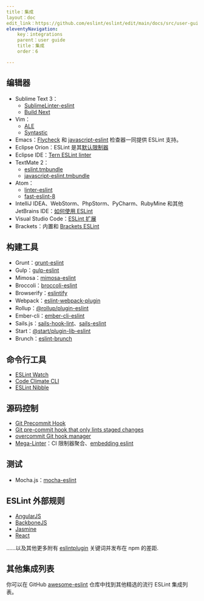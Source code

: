 ```yaml
---
title：集成
layout：doc
edit_link：https://github.com/eslint/eslint/edit/main/docs/src/user-guide/integrations.md
eleventyNavigation:
    key：integrations
    parent：user guide
    title：集成
    order：6

---
```


## 编辑器

* Sublime Text 3：
    * [SublimeLinter-eslint](https://github.com/roadhump/SublimeLinter-eslint)
    * [Build Next](https://github.com/albertosantini/sublimetext-buildnext)
* Vim：
    * [ALE](https://github.com/w0rp/ale)
    * [Syntastic](https://github.com/vim-syntastic/syntastic/tree/master/syntax_checkers/javascript)
* Emacs：[Flycheck](http://www.flycheck.org/) 和 [javascript-eslint](http://www.flycheck.org/en/latest/languages.html#javascript) 检查器一同提供 ESLint 支持。
* Eclipse Orion：ESLint 是其[默认限制器](https://dev.eclipse.org/mhonarc/lists/orion-dev/msg02718.html)
* Eclipse IDE：[Tern ESLint linter](https://github.com/angelozerr/tern.java/wiki/Tern-Linter-ESLint)
* TextMate 2：
    * [eslint.tmbundle](https://github.com/ryanfitzer/eslint.tmbundle)
    * [javascript-eslint.tmbundle](https://github.com/natesilva/javascript-eslint.tmbundle)
* Atom：
    * [linter-eslint](https://atom.io/packages/linter-eslint)
    * [fast-eslint-8](https://atom.io/packages/fast-eslint-8)
* IntelliJ IDEA、WebStorm、PhpStorm、PyCharm、RubyMine 和其他 JetBrains IDE：[如何使用 ESLint](https://www.jetbrains.com/help/webstorm/eslint.html)
* Visual Studio Code：[ESLint 扩展](https://marketplace.visualstudio.com/items?itemName=dbaeumer.vscode-eslint)
* Brackets：内置和 [Brackets ESLint](https://github.com/brackets-userland/brackets-eslint)

## 构建工具

* Grunt：[grunt-eslint](https://www.npmjs.com/package/grunt-eslint)
* Gulp：[gulp-eslint](https://www.npmjs.com/package/gulp-eslint)
* Mimosa：[mimosa-eslint](https://www.npmjs.com/package/mimosa-eslint)
* Broccoli：[broccoli-eslint](https://www.npmjs.com/package/broccoli-eslint)
* Browserify：[eslintify](https://www.npmjs.com/package/eslintify)
* Webpack：[eslint-webpack-plugin](https://www.npmjs.com/package/eslint-webpack-plugin)
* Rollup：[@rollup/plugin-eslint](https://www.npmjs.com/package/@rollup/plugin-eslint)
* Ember-cli：[ember-cli-eslint](https://www.npmjs.com/package/ember-cli-eslint)
* Sails.js：[sails-hook-lint](https://www.npmjs.com/package/sails-hook-lint)、[sails-eslint](https://www.npmjs.com/package/sails-eslint)
* Start：[@start/plugin-lib-eslint](https://www.npmjs.com/package/@start/plugin-lib-eslint)
* Brunch：[eslint-brunch](https://www.npmjs.com/package/eslint-brunch)

## 命令行工具

* [ESLint Watch](https://www.npmjs.com/package/eslint-watch)
* [Code Climate CLI](https://github.com/codeclimate/codeclimate)
* [ESLint Nibble](https://github.com/IanVS/eslint-nibble)

## 源码控制

* [Git Precommit Hook](https://coderwall.com/p/zq8jlq/eslint-pre-commit-hook)
* [Git pre-commit hook that only lints staged changes](https://gist.github.com/dahjelle/8ddedf0aebd488208a9a7c829f19b9e8)
* [overcommit Git hook manager](https://github.com/brigade/overcommit)
* [Mega-Linter](https://nvuillam.github.io/mega-linter)：CI 限制器聚合、[embedding eslint](https://nvuillam.github.io/mega-linter/descriptors/javascript_eslint/)

## 测试

* Mocha.js：[mocha-eslint](https://www.npmjs.com/package/mocha-eslint)

## ESLint 外部规则

* [AngularJS](https://github.com/Gillespie59/eslint-plugin-angular)
* [BackboneJS](https://github.com/ilyavolodin/eslint-plugin-backbone)
* [Jasmine](https://github.com/tlvince/eslint-plugin-jasmine)
* [React](https://github.com/yannickcr/eslint-plugin-react)

……以及其他更多附有 [eslintplugin](https://www.npmjs.com/browse/keyword/eslintplugin) 关键词并发布在 npm 的差距.

## 其他集成列表

你可以在 GitHub [awesome-eslint](https://github.com/dustinspecker/awesome-eslint) 仓库中找到其他精选的流行 ESLint 集成列表。
